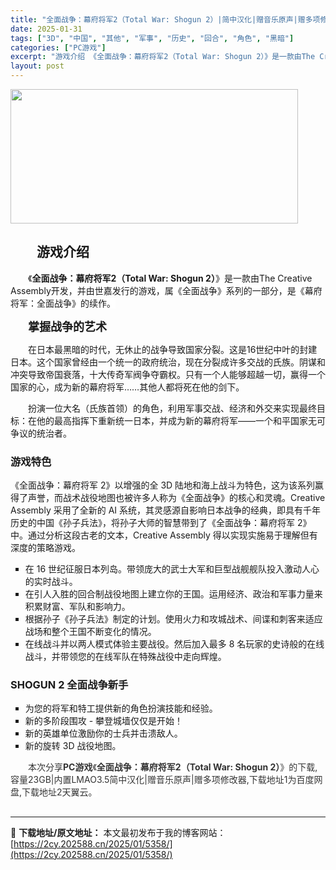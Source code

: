 ```yaml
---
title: "全面战争：幕府将军2（Total War: Shogun 2）|简中汉化|赠音乐原声|赠多项修改器|百度网盘/天翼云"
date: 2025-01-31
tags: ["3D", "中国", "其他", "军事", "历史", "回合", "角色", "黑暗"]
categories: ["PC游戏"]
excerpt: "游戏介绍 《全面战争：幕府将军2（Total War: Shogun 2）》是一款由The Creative Assembly开发，并由世嘉发行的游戏，属《全面战争》系列的一部分，是《幕府将军：全面战争》的续作。 掌握战争的艺术 在日本最黑暗的时代，无休止的战争导致国家分裂。这是16世纪中叶的封建日&hellip;"
layout: post
---
```


<img class="aligncenter size-full wp-image-5488" src="https://2cy.202588.cn/wp-content/uploads/2025/01/2025013113193434.webp" alt="" width="460" height="215" />
<h2 style="white-space: normal; text-indent: 2em;">游戏介绍</h2>
<p style="white-space: normal; text-indent: 2em;"><span style="background-color: #ffffff;">《<strong>全面战争：幕府将军2（Total War: Shogun 2）</strong>》是一款由The Creative Assembly开发，并由世嘉发行的游戏，属《全面战争》系列的一部分，是《幕府将军：全面战争》的续作。</span></p>
<p style="white-space: normal; text-indent: 2em;"><strong><span style="font-size: 18px;">掌握战争的艺术</span></strong></p>
<p style="white-space: normal; text-indent: 2em;">在日本最黑暗的时代，无休止的战争导致国家分裂。这是16世纪中叶的封建日本。这个国家曾经由一个统一的政府统治，现在分裂成许多交战的氏族。阴谋和冲突导致帝国衰落，十大传奇军阀争夺霸权。只有一个人能够超越一切，赢得一个国家的心，成为新的幕府将军……其他人都将死在他的剑下。</p>
<p style="white-space: normal; text-indent: 2em;">扮演一位大名（氏族首领）的角色，利用军事交战、经济和外交来实现最终目标：在他的最高指挥下重新统一日本，并成为新的幕府将军——一个和平国家无可争议的统治者。</p>

<h3>游戏特色</h3>
《全面战争：幕府将军 2》以增强的全 3D 陆地和海上战斗为特色，这为该系列赢得了声誉，而战术战役地图也被许多人称为《全面战争》的核心和灵魂。Creative Assembly 采用了全新的 AI 系统，其灵感源自影响日本战争的经典，即具有千年历史的中国《孙子兵法》，将孙子大师的智慧带到了《全面战争：幕府将军 2》中。通过分析这段古老的文本，Creative Assembly 得以实现实施易于理解但有深度的策略游戏。
<ul style="list-style-type: square;">
 	<li>在 16 世纪征服日本列岛。带领庞大的武士大军和巨型战舰舰队投入激动人心的实时战斗。</li>
 	<li>在引人入胜的回合制战役地图上建立你的王国。运用经济、政治和军事力量来积累财富、军队和影响力。</li>
 	<li>根据孙子《孙子兵法》制定的计划。使用火力和攻城战术、间谍和刺客来适应战场和整个王国不断变化的情况。</li>
 	<li>在线战斗并以两人模式体验主要战役。然后加入最多 8 名玩家的史诗般的在线战斗，并带领您的在线军队在特殊战役中走向辉煌。</li>
</ul>
<h3>SHOGUN 2 全面战争新手</h3>
<ul style="list-style-type: square;">
 	<li>为您的将军和特工提供新的角色扮演技能和经验。</li>
 	<li>新的多阶段围攻 - 攀登城墙仅仅是开始！</li>
 	<li>新的英雄单位激励你的士兵并击溃敌人。</li>
 	<li>新的旋转 3D 战役地图。</li>
</ul>
<p style="white-space: normal; text-indent: 2em;"><span style="color: #333333; text-indent: 2em; background-color: #ffffff;">本次分享<strong>PC游戏</strong>《</span><strong style="color: #333333; text-indent: 2em; background-color: #ffffff;">全面战争：幕府将军2（Total War: Shogun 2）</strong><span style="color: #333333; text-indent: 2em; background-color: #ffffff;">》的</span><span style="color: #333333; text-indent: 2em; background-color: #ffffff;">下载,容量23GB|内置LMAO3.5简中汉化|赠音乐原声|赠多项修改器,下载地址1为百度网盘,下载地址2天翼云。</span></p>

<h2 style="white-space: normal; text-indent: 2em;"></h2>

---
📖 **下载地址/原文地址：** 本文最初发布于我的博客网站：[https://2cy.202588.cn/2025/01/5358/](https://2cy.202588.cn/2025/01/5358/)
